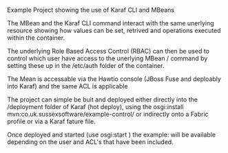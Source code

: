 Example Project showing the use of Karaf CLI and MBeans 

The MBean and the Karaf CLI command interact with the same unerlying resource showing how values can be set, retrived and operations executed within the container.

The underlying Role Based Access Control (RBAC) can then be used to control which user have access to the unerlying MBean / command by setting these up in the /etc/auth folder of the container.

The Mean is accessable via the Hawtio console (JBoss Fuse and deploably into Karaf) and the same ACL is applicable

The project can simple be buit and deployed either directly into the /deployment folder of Karaf (hot deploy), using the osgi:install mvn:co.uk.sussexsoftware/example-control/<vserion>  or indirectly onto a Fabric profile or via a Karaf fature file.

Once deployed and started (use osgi:start <bundle-id>) the example:<commands> will be available depending on the user and ACL's that have been included.
